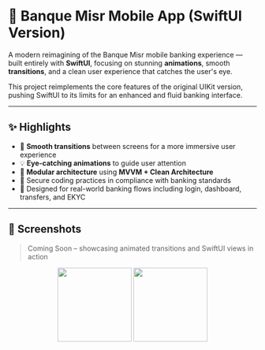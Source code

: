 # 📱 Banque Misr Mobile App (SwiftUI Version)

A modern reimagining of the Banque Misr mobile banking experience — built entirely with **SwiftUI**, focusing on stunning **animations**, smooth **transitions**, and a clean user experience that catches the user's eye. 

This project reimplements the core features of the original UIKit version, pushing SwiftUI to its limits for an enhanced and fluid banking interface.

---

## ✨ Highlights

- 🔁 **Smooth transitions** between screens for a more immersive user experience
- 💡 **Eye-catching animations** to guide user attention
- 🧱 **Modular architecture** using **MVVM + Clean Architecture**
- 🔐 Secure coding practices in compliance with banking standards
- 📲 Designed for real-world banking flows including login, dashboard, transfers, and EKYC

---

## 📸 Screenshots

> Coming Soon – showcasing animated transitions and SwiftUI views in action
<p align="center">
  <img src="https://github.com/user-attachments/assets/3bcf7121-910b-401d-a6f9-1412bfcdf102" width="150" />
  <img src="https://github.com/user-attachments/assets/5564dc9b-8a9b-426a-8417-5d2bc5b0b2c8" width="150" />
</p>

